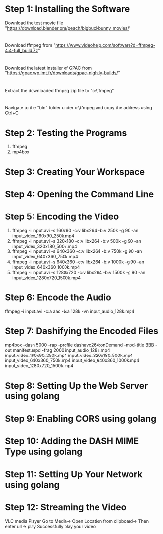 # Step 1: Installing the Software
Download the test movie file  "https://download.blender.org/peach/bigbuckbunny_movies/"
#
Download ffmpeg from "https://www.videohelp.com/software?d=ffmpeg-4.4-full_build.7z"
#
Download the latest installer of GPAC from "https://gpac.wp.imt.fr/downloads/gpac-nightly-builds/"
# 
Extract the downloaded ffmpeg zip file to "c:\ffmpeg"
#
Navigate to the "bin" folder under c:\ffmpeg and copy the address using Ctrl+C
# Step 2: Testing the Programs
1. ffmpeg
2. mp4box
# Step 3: Creating Your Workspace
# Step 4: Opening the Command Line
# Step 5: Encoding the Video
1. ffmpeg -i input.avi -s 160x90 -c:v libx264 -b:v 250k -g 90 -an input_video_160x90_250k.mp4
2. ffmpeg -i input.avi -s 320x180 -c:v libx264 -b:v 500k -g 90 -an input_video_320x180_500k.mp4
3. ffmpeg -i input.avi -s 640x360 -c:v libx264 -b:v 750k -g 90 -an input_video_640x360_750k.mp4
4. ffmpeg -i input.avi -s 640x360 -c:v libx264 -b:v 1000k -g 90 -an input_video_640x360_1000k.mp4
5. ffmpeg -i input.avi -s 1280x720 -c:v libx264 -b:v 1500k -g 90 -an input_video_1280x720_1500k.mp4


# Step 6: Encode the Audio
ffmpeg -i input.avi -c:a aac -b:a 128k -vn input_audio_128k.mp4
# Step 7: Dashifying the Encoded Files
mp4box -dash 5000 -rap -profile dashavc264:onDemand -mpd-title BBB -out manifest.mpd -frag 2000 input_audio_128k.mp4 input_video_160x90_250k.mp4 input_video_320x180_500k.mp4 input_video_640x360_750k.mp4 input_video_640x360_1000k.mp4 input_video_1280x720_1500k.mp4
# Step 8: Setting Up the Web Server using golang
# Step 9: Enabling CORS using golang
# Step 10: Adding the DASH MIME Type using golang
# Step 11: Setting Up Your Network using golang
# Step 12: Streaming the Video
VLC media Player
Go to Media-> Open Location from clipboard-> Then enter url-> play
Successfully play your video
